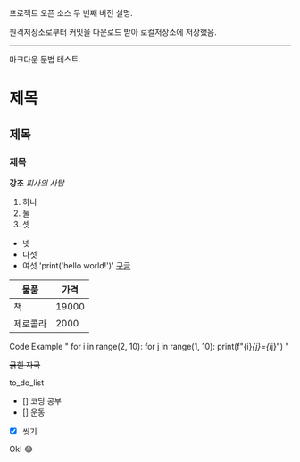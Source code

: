 프로젝트 오픈 소스
두 번째 버전 설명.

원격저장소로부터 커밋을 다운로드 받아 로컬저장소에 저장했음. 


---
마크다운 문법 테스트.

# 제목
## 제목
### 제목
**강조**
*피사의 사탑*
1. 하나
2. 둘 
3. 셋
- 넷
- 다섯
- 여섯
'print('hello world!')'
[구글](https://www.google.co.kr/?hl=ko)

| 물품 | 가격 |
|------|------|
| 책 | 19000 |
|제로콜라|2000|

Code Example
"
for i in range(2, 10):
    for j in range(1, 10):
        print(f"{i}*{j}={i*j}")
"

~~긁힌 자국~~ 

to_do_list
- [] 코딩 공부
- [] 운동
- [x] 씻기

Ok! :joy: